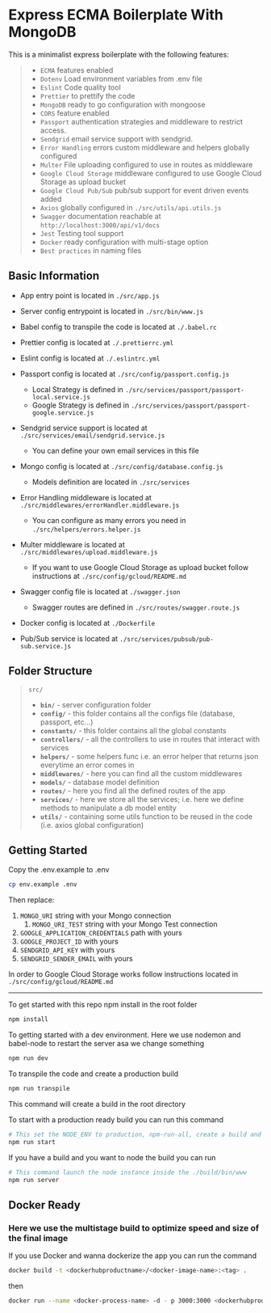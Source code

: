 # Express ECMA Boilerplate With MongoDB

This is a minimalist express boilerplate with the following features:

> - `ECMA` features enabled
> - `Dotenv` Load environment variables from .env file
> - `Eslint` Code quality tool
> - `Prettier` to prettify the code
> - `MongoDB` ready to go configuration with mongoose
> - `CORS` feature enabled
> - `Passport` authentication strategies and middleware to restrict access.
> - `Sendgrid` email service support with sendgrid.
> - `Error Handling` errors custom middleware and helpers globally configured
> - `Multer` File uploading configured to use in routes as middleware
> - `Google Cloud Storage` middleware configured to use Google Cloud Storage as upload bucket
> - `Google Cloud Pub/Sub` pub/sub support for event driven events added
> - `Axios` globally configured in `./src/utils/api.utils.js`
> - `Swagger` documentation reachable at `http://localhost:3000/api/v1/docs`
> - `Jest` Testing tool support
> - `Docker` ready configuration with multi-stage option
> - `Best practices` in naming files

## Basic Information

- App entry point is located in `./src/app.js`

- Server config entrypoint is located in `./src/bin/www.js`

- Babel config to transpile the code is located at `./.babel.rc`

- Prettier config is located at `./.prettierrc.yml`
- Eslint config is located at `./.eslintrc.yml`

- Passport config is located at `./src/config/passport.config.js`

  - Local Strategy is defined in `./src/services/passport/passport-local.service.js`
  - Google Strategy is defined in `./src/services/passport/passport-google.service.js`

- Sendgrid service support is located at `./src/services/email/sendgrid.service.js`

  - You can define your own email services in this file

- Mongo config is located at `./src/config/database.config.js`

  - Models definition are located in `./src/services`

- Error Handling middleware is located at `./src/middlewares/errorHandler.middleware.js`

  - You can configure as many errors you need in `./src/helpers/errors.helper.js`

- Multer middleware is located at `./src/middlewares/upload.middleware.js`

  - If you want to use Google Cloud Storage as upload bucket follow instructions at `./src/config/gcloud/README.md`

- Swagger config file is located at `./swagger.json`

  - Swagger routes are defined in `./src/routes/swagger.route.js`

- Docker config is located at `./Dockerfile`

- Pub/Sub service is located at `./src/services/pubsub/pub-sub.service.js`

## Folder Structure

> `src/`
>
> - **`bin/`** - server configuration folder
> - **`config/`** - this folder contains all the configs file (database, passport, etc...)
> - **`constants/`** - this folder contains all the global constants
> - **`controllers/`** - all the controllers to use in routes that interact with services
> - **`helpers/`** - some helpers func i.e. an error helper that returns json everytime an error comes in
> - **`middlewares/`** - here you can find all the custom middlewares
> - **`models/`** - database model definition
> - **`routes/`** - here you find all the defined routes of the app
> - **`services/`** - here we store all the services; i.e. here we define methods to manipulate a db model entity
> - **`utils/`** - containing some utils function to be reused in the code (i.e. axios global configuration)

## Getting Started

Copy the .env.example to .env

```bash
cp env.example .env
```

Then replace:

1. `MONGO_URI` string with your Mongo connection
   1. `MONGO_URI_TEST` string with your Mongo Test connection
2. `GOOGLE_APPLICATION_CREDENTIALS` path with yours
3. `GOOGLE_PROJECT_ID` with yours
4. `SENDGRID_API_KEY` with yours
5. `SENDGRID_SENDER_EMAIL` with yours

In order to Google Cloud Storage works follow instructions located in
`./src/config/gcloud/README.md`

---

To get started with this repo npm install in the root folder

```bash
npm install
```

To getting started with a dev environment. Here we use nodemon and babel-node to restart the server asa we change
something

```bash
npm run dev
```

To transpile the code and create a production build

```bash
npm run transpile
```

This command will create a build in the root directory

To start with a production ready build you can run this command

```bash
# This set the NODE_ENV to production, npm-run-all, create a build and run the server command
npm run start
```

If you have a build and you want to node the build you can run

```bash
# This command launch the node instance inside the ./build/bin/www
npm run server
```

## Docker Ready

### Here we use the multistage build to optimize speed and size of the final image

If you use Docker and wanna dockerize the app you can run the command

```bash
docker build -t <dockerhubproductname>/<docker-image-name>:<tag> .
```

then

```bash
docker run --name <docker-process-name> -d - p 3000:3000 <dockerhubproductname>/<docker-image-name>:<tag>
```
